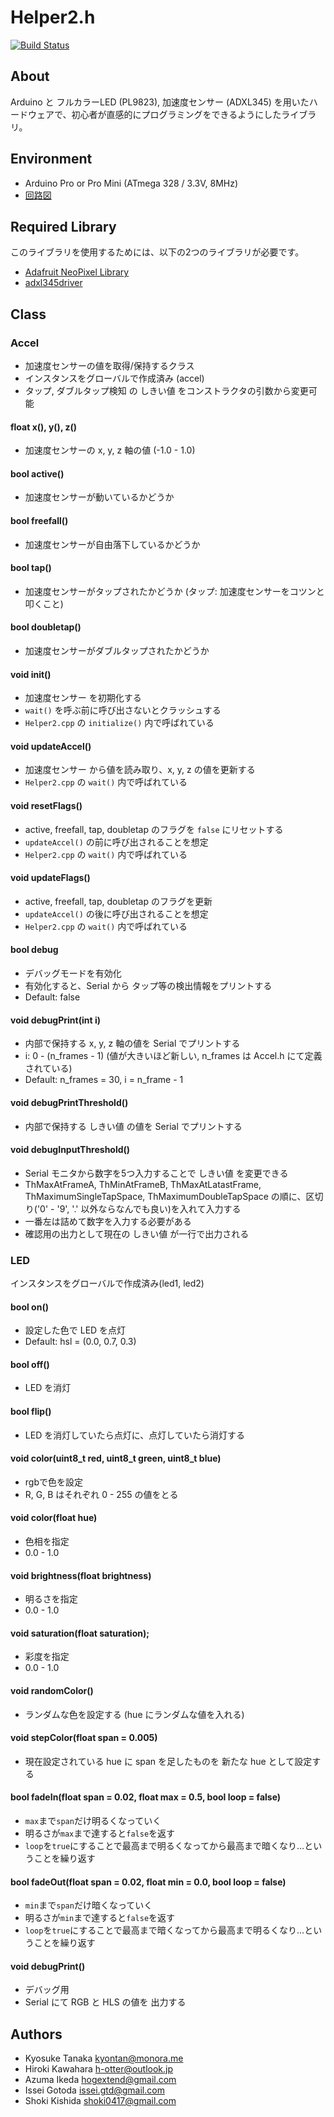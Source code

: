 # Helper2.h
[![Build Status](https://travis-ci.org/UEC-giken/Helper2.h.svg?branch=master)](https://travis-ci.org/UEC-VBSeminar/Helper2.h)

## About

Arduino と フルカラーLED (PL9823), 加速度センサー (ADXL345) を用いたハードウェアで、初心者が直感的にプログラミングをできるようにしたライブラリ。

## Environment

+ Arduino Pro or Pro Mini (ATmega 328 / 3.3V, 8MHz)
+ [回路図](http://vbseminar.github.io/oc-2015summer/)

## Required Library

このライブラリを使用するためには、以下の2つのライブラリが必要です。

+ [Adafruit NeoPixel Library](https://github.com/adafruit/Adafruit_NeoPixel)
+ [adxl345driver](https://github.com/kyontan/adxl345driver)

## Class

### Accel

+ 加速度センサーの値を取得/保持するクラス
+ インスタンスをグローバルで作成済み (accel)
+ タップ, ダブルタップ検知 の しきい値 をコンストラクタの引数から変更可能

#### float x(), y(), z()

+ 加速度センサーの x, y, z 軸の値 (-1.0 - 1.0)

#### bool active()

+ 加速度センサーが動いているかどうか

#### bool freefall()

+ 加速度センサーが自由落下しているかどうか

#### bool tap()

+ 加速度センサーがタップされたかどうか (タップ: 加速度センサーをコツンと叩くこと)

#### bool doubletap()

+ 加速度センサーがダブルタップされたかどうか

#### void init()

+ 加速度センサー を初期化する
+ `wait()` を呼ぶ前に呼び出さないとクラッシュする
+ `Helper2.cpp` の `initialize()` 内で呼ばれている

#### void updateAccel()

+ 加速度センサー から値を読み取り、x, y, z の値を更新する
+ `Helper2.cpp` の `wait()` 内で呼ばれている

#### void resetFlags()

+ active, freefall, tap, doubletap のフラグを `false` にリセットする
+ `updateAccel()` の前に呼び出されることを想定
+ `Helper2.cpp` の `wait()` 内で呼ばれている

#### void updateFlags()

+ active, freefall, tap, doubletap のフラグを更新
+ `updateAccel()` の後に呼び出されることを想定
+ `Helper2.cpp` の `wait()` 内で呼ばれている

#### bool debug

+ デバッグモードを有効化
+ 有効化すると、Serial から タップ等の検出情報をプリントする
+ Default: false

#### void debugPrint(int i)

+ 内部で保持する x, y, z 軸の値を Serial でプリントする
+ i: 0 - (n_frames - 1) (値が大きいほど新しい, n\_frames は Accel.h にて定義されている)
+ Default: n\_frames = 30, i = n_frame - 1

#### void debugPrintThreshold()

+ 内部で保持する しきい値 の値を Serial でプリントする

#### void debugInputThreshold()

+ Serial モニタから数字を5つ入力することで しきい値 を変更できる
+ ThMaxAtFrameA, ThMinAtFrameB, ThMaxAtLatastFrame, ThMaximumSingleTapSpace, ThMaximumDoubleTapSpace の順に、区切り('0' - '9', '.' 以外ならなんでも良い)を入れて入力する
+ 一番左は詰めて数字を入力する必要がある
+ 確認用の出力として現在の しきい値 が一行で出力される

### LED

インスタンスをグローバルで作成済み(led1, led2)

#### bool on()

+ 設定した色で LED を点灯
+ Default: hsl = (0.0, 0.7, 0.3)

#### bool off()

+ LED を消灯

#### bool flip()

+ LED を消灯していたら点灯に、点灯していたら消灯する

#### void color(uint8\_t red, uint8\_t green, uint8\_t blue)

+ rgbで色を設定
+ R, G, B はそれぞれ 0 - 255 の値をとる

#### void color(float hue)

+ 色相を指定
+ 0.0 - 1.0

#### void brightness(float brightness)

+ 明るさを指定
+ 0.0 - 1.0

#### void saturation(float saturation);

+ 彩度を指定
+ 0.0 - 1.0

#### void randomColor()

+ ランダムな色を設定する (hue にランダムな値を入れる)

#### void stepColor(float span = 0.005)

+ 現在設定されている hue に span を足したものを 新たな hue として設定する

#### bool fadeIn(float span = 0.02, float max = 0.5, bool loop = false)

+ `max`まで`span`だけ明るくなっていく
+ 明るさが`max`まで達すると`false`を返す
+ `loop`を`true`にすることで最高まで明るくなってから最高まで暗くなり…ということを繰り返す

#### bool fadeOut(float span = 0.02, float min = 0.0, bool loop = false)

+ `min`まで`span`だけ暗くなっていく
+ 明るさが`min`まで達すると`false`を返す
+ `loop`を`true`にすることで最高まで暗くなってから最高まで明るくなり…ということを繰り返す

#### void debugPrint()

+ デバッグ用
+ Serial にて RGB と HLS の値を 出力する

## Authors

- Kyosuke Tanaka <kyontan@monora.me>
- Hiroki Kawahara <h-otter@outlook.jp>
- Azuma Ikeda <hogextend@gmail.com>
- Issei Gotoda <issei.gtd@gmail.com>
- Shoki Kishida <shoki0417@gmail.com>
